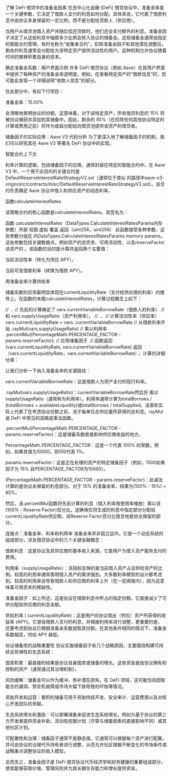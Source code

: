 了解 DeFi 借贷中的准备金因素
在去中心化金融 (DeFi) 借贷协议中，准备金率是一个关键参数，它决定了借款人支付的利息如何分配。具体来说，它代表了借款利息中由协议本身保留的一定比例，而不是分配给贷款人（供应商）。

当用户从借贷池借入资产并随后偿还贷款时，他们还会支付额外的利息。准备金因子决定了从这些利息中抽取多少比例会转入协议的储备金。这些储备金通常由指定的智能合约管理，有时也称为“收集者合约”。扣除准备金因子和其他潜在调整后，剩余的利息通常会分配给为该特定资产提供流动性的用户。这种机制允许协议随着时间的推移积累自身的资本。

确定准备金系数：用户界面示例
许多 DeFi 借贷协议（例如 Aave）在其用户界面中提供了每种资产的准备金率透明度。例如，在查看特定资产的“借款信息”时，您可能会发现一个详细说明“收款人信息”的部分。

在此部分中，有如下行项目：

准备金率：15.00%

会清晰地表明协议的份额。这意味着，对于该特定资产，所有借贷利息的 15% 将被协议捕获并添加到其储备中。因此，剩余的 85%（在扣除任何其他协议特定的计算或费用之前）将作为收益分配给向借贷池提供该资产的借贷者。

储备因子的实际应用：Aave V3 代码分析
为了更深入地了解储备因子的机制，我们可以研究其在 Aave V3 等著名 DeFi 协议中的实现。

智能合约上下文

利率计算的逻辑，包括储备因子的应用，通常封装在特定的智能合约中。在 Aave V3 中，一个用于此目的的关键合约是DefaultReserveInterestRateStrategyV2.sol（通常位于类似 的路径中aave-v3-origin/src/contracts/misc/DefaultReserveInterestRateStrategyV2.sol）。该合约负责确定 Aave 协议中借入和供应资产的动态利率。

函数calculateInterestRates​

该策略合约的核心函数是calculateInterestRates。其签名为：

函数 calculateInterestRates（DataTypes.CalculateInterestRatesParams内存参数）外部 视图 虚拟 覆盖 返回（uint256，uint256）
此函数接受各种参数，这些参数分组在 内DataTypes.CalculateInterestRatesParams memory params。这些参数包括关键数据点，例如资产的总债务、可用流动性，以及reserveFactor该资产的 。该函数的目的是计算并返回两个主要值：

当前流动性率（转化为供应 APY）。

当前可变借款利率（转换为借款 APY）。

用准备金率计算供给率

储备系数的应用最明显体现在currentLiquidityRate（支付给供应商的利率）的推导上。在函数的末尾calculateInterestRates，计算过程概念上如下：

// ...
// 先前的计算确定了 vars.currentVariableBorrowRate（借款人的利率）
// 和 vars.supplyUsageRatio（资产利用率）。
// ...
​
// 计算流动性率（供应率）
vars.currentLiquidityRate = vars
    .currentVariableBorrowRate // 从借款利率开始
    .rayMul(vars.supplyUsageRatio) // 乘以利用率
    .percentMul(PercentageMath.PERCENTAGE_FACTOR - params.reserveFactor); // 应用储备因子
​
// 函数返回 (vars.currentLiquidityRate, vars.currentVariableBorrowRate)
返回（vars.currentLiquidityRate，vars.currentVariableBorrowRate）；
计算的详细分类：

让我们分析一下纳入准备金率的关键路线：

vars.currentVariableBorrowRate：这是借款人为资产支付的现行利率。

.rayMul(vars.supplyUsageRatio)：currentVariableBorrowRate然后将 乘以supplyUsageRatio（通常称为利用率）。利用率通常计算为totalBorrows / (totalBorrows + availableLiquidity)或totalBorrows / totalSupplied。该乘积实际上代表了在考虑协议份额之前，池子每单位总供应量所获得的总利息。rayMul是 DeFi 中常见的高精度乘法函数。

.percentMul(PercentageMath.PERCENTAGE_FACTOR - params.reserveFactor)：这是储备系数直接影响供应商收益的地方。

PercentageMath.PERCENTAGE_FACTOR：这是一个代表 100% 的常数。例如，如果其值为10000，则100代表 1%。

params.reserveFactor：这是正在处理的资产的特定储备因子（例如，1500如果因子为 15% 且PERCENTAGE_FACTOR为10000）。

(PercentageMath.PERCENTAGE_FACTOR - params.reserveFactor)：此减法计算的是协议未保留的利息部分。对于 15% 的准备金率，结果为(100% - 15%) = 85%。

然后，该.percentMul函数将先前计算的利息（借入利率按使用率缩放）乘以该(100% - Reserve Factor)百分比。这确保仅将生成的利息中指定部分分配给currentLiquidityRate供应商。该Reserve Factor百分比隐含地是协议保留的部分。

连接点：准备金率、利率和利用率
准备金率并非孤立运作。它是一个动态系统的组成部分，涉及借贷协议中的几个关键金融概念：

借款利息：这是协议及其供应商的基本收入来源。它是用户为借入资产服务支付的费用。

利用率（supplyUsageRatio）：该指标反映的是当前借入资产占总供给资产的比例。较高的利用率通常表明借入资产的需求强劲。大多数利率模型的设计都考虑到，较高的利用率会导致借款人和供应商的利率上升（在一定阈值内），因为这意味着可用资本的稀缺性。

准备金因子：如上所述，这是协议在借款利息中所占的指定份额。它直接减少了可供分配给供应商的利息金额。

供给利率 ( currentLiquidityRate)：这是用户向协议借出（供应）资产所获得的收益率 (APY)。它源自借款人支付的利息，并根据利用率进行调整，更重要的是，还要考虑到协议已根据准备金系数提取其份额。在其他条件相同的情况下，准备金系数越高，供给 APY 越低。

协议储备库的战略重要性
协议实施储备因子有几个战略原因，主要围绕构建可持续且有弹性的生态系统：

国库积累：最直接的结果是协议自身国库或储备的增长。这些资金是由协议拥有和控制的资产（通常通过其治理机制）。

风险缓解：储备金可以作为缓冲，弥补潜在损失。在 DeFi 领域，这可能包括因智能合约漏洞、预言机故障或市场大幅下跌导致的坏账等情况。

资助开发和运营：累积的储备可用于资助持续开发、安全审计、运营费用以及对核心开发团队的贡献。

生态系统增长和激励：可以部署储备来促进生态系统增长，例如为基于协议的第三方开发者提供资金补助、流动性挖掘计划（尽管与储备因素的直接影响不同）或其他社区计划。

可配置性和治理：储备因子通常不是静态值。它通常可以根据每个资产进行配置，并可由协议的治理代币持有者进行调整，从而允许社区根据不断变化的市场条件或战略重点调整协议的收入模型。

总而言之，准备金因子是 DeFi 借贷协议代币经济学和财务健康的重要组成部分，使其能够获取价值、管理风险并为其长期生存能力和增长提供资金。
